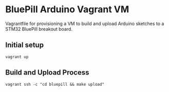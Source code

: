 # BluePill Arduino Vagrant VM

Vagrantfile for provisioning a VM to build and upload Arduino sketches to a STM32 BluePill breakout board.

## Initial setup
```
vagrant up
```

## Build and Upload Process
```
vagrant ssh -c "cd bluepill && make upload"
```
